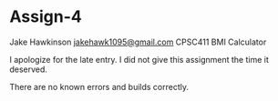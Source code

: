 Assign-4
========
Jake Hawkinson
jakehawk1095@gmail.com
CPSC411 BMI Calculator

I apologize for the late entry.  I did not give this assignment the time it deserved.

There are no known errors and builds correctly.

